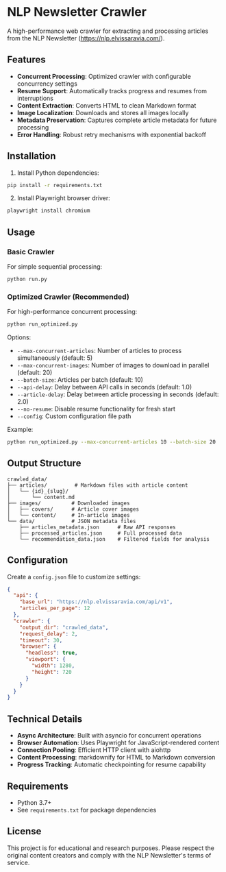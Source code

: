 # NLP Newsletter Crawler

A high-performance web crawler for extracting and processing articles from the NLP Newsletter (https://nlp.elvissaravia.com/).

## Features

- **Concurrent Processing**: Optimized crawler with configurable concurrency settings
- **Resume Support**: Automatically tracks progress and resumes from interruptions
- **Content Extraction**: Converts HTML to clean Markdown format
- **Image Localization**: Downloads and stores all images locally
- **Metadata Preservation**: Captures complete article metadata for future processing
- **Error Handling**: Robust retry mechanisms with exponential backoff

## Installation

1. Install Python dependencies:
```bash
pip install -r requirements.txt
```

2. Install Playwright browser driver:
```bash
playwright install chromium
```

## Usage

### Basic Crawler
For simple sequential processing:
```bash
python run.py
```

### Optimized Crawler (Recommended)
For high-performance concurrent processing:
```bash
python run_optimized.py
```

Options:
- `--max-concurrent-articles`: Number of articles to process simultaneously (default: 5)
- `--max-concurrent-images`: Number of images to download in parallel (default: 20)
- `--batch-size`: Articles per batch (default: 10)
- `--api-delay`: Delay between API calls in seconds (default: 1.0)
- `--article-delay`: Delay between article processing in seconds (default: 2.0)
- `--no-resume`: Disable resume functionality for fresh start
- `--config`: Custom configuration file path

Example:
```bash
python run_optimized.py --max-concurrent-articles 10 --batch-size 20
```

## Output Structure

```
crawled_data/
├── articles/         # Markdown files with article content
│   └── {id}_{slug}/
│       └── content.md
├── images/          # Downloaded images
│   ├── covers/      # Article cover images
│   └── content/     # In-article images
└── data/            # JSON metadata files
    ├── articles_metadata.json      # Raw API responses
    ├── processed_articles.json     # Full processed data
    └── recommendation_data.json    # Filtered fields for analysis
```

## Configuration

Create a `config.json` file to customize settings:

```json
{
  "api": {
    "base_url": "https://nlp.elvissaravia.com/api/v1",
    "articles_per_page": 12
  },
  "crawler": {
    "output_dir": "crawled_data",
    "request_delay": 2,
    "timeout": 30,
    "browser": {
      "headless": true,
      "viewport": {
        "width": 1280,
        "height": 720
      }
    }
  }
}
```

## Technical Details

- **Async Architecture**: Built with asyncio for concurrent operations
- **Browser Automation**: Uses Playwright for JavaScript-rendered content
- **Connection Pooling**: Efficient HTTP client with aiohttp
- **Content Processing**: markdownify for HTML to Markdown conversion
- **Progress Tracking**: Automatic checkpointing for resume capability

## Requirements

- Python 3.7+
- See `requirements.txt` for package dependencies

## License

This project is for educational and research purposes. Please respect the original content creators and comply with the NLP Newsletter's terms of service.